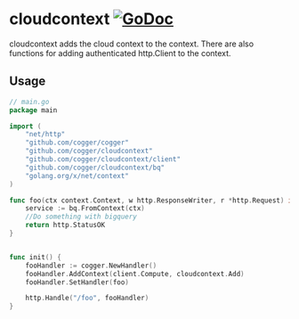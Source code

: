 # cloudcontext [![GoDoc](https://godoc.org/github.com/cogger/cloudcontext?status.png)](http://godoc.org/github.com/cogger/cloudcontext)

cloudcontext adds the cloud context to the context.  There are also functions for adding authenticated http.Client to the context.  

## Usage
~~~ go
// main.go
package main

import (
	"net/http"
	"github.com/cogger/cogger"
	"github.com/cogger/cloudcontext"
	"github.com/cogger/cloudcontext/client"
	"github.com/cogger/cloudcontext/bq"
	"golang.org/x/net/context"
)

func foo(ctx context.Context, w http.ResponseWriter, r *http.Request) int{
	service := bq.FromContext(ctx)
	//Do something with bigquery
	return http.StatusOK
}


func init() {
	fooHandler := cogger.NewHandler()
	fooHandler.AddContext(client.Compute, cloudcontext.Add)
	fooHandler.SetHandler(foo)

  	http.Handle("/foo", fooHandler)
}

~~~
